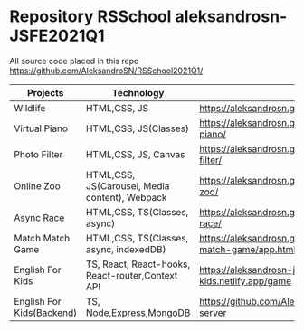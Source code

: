 # Repository RSSchool aleksandrosn-JSFE2021Q1
All source code placed in this repo https://github.com/AleksandroSN/RSSchool2021Q1/ <br>

| Projects    | Technology  | Deploy
| ----------- | ----------- | -----------
| Wildlife    | HTML,CSS, JS| https://aleksandrosn.github.io/RSSchool2021Q1/Wildlife/
| Virtual Piano   | HTML,CSS, JS(Classes)        | https://aleksandrosn.github.io/RSSchool2021Q1/virtual-piano/
| Photo Filter   | HTML,CSS, JS, Canvas        | https://aleksandrosn.github.io/RSSchool2021Q1/photo-filter/
| Online Zoo  | HTML,CSS, JS(Carousel, Media content), Webpack        | https://aleksandrosn.github.io/RSSchool2021Q1/online-zoo/
| Async Race  | HTML,CSS, TS(Classes, async)        | https://aleksandrosn.github.io/RSSchool2021Q1/async-race/
| Match Match Game  | HTML,CSS, TS(Classes, async, indexedDB)        | https://aleksandrosn.github.io/RSSchool2021Q1/match-match-game/app.html#about
| English For Kids   | TS, React, React-hooks, React-router,Context API        | https://aleksandrosn-jsfe2021-english-4-kids.netlify.app/game
| English For Kids(Backend)   | TS, Node,Express,MongoDB        | https://github.com/AleksandroSN/english-for-kids-server

